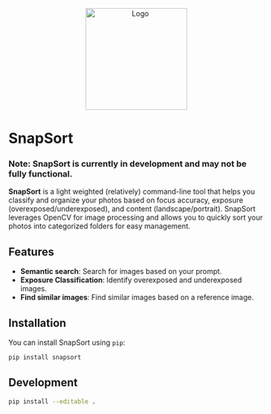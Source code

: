 
<p align="center">
<img src="assets/snapsort-logo-main.jpg" alt="Logo" width="200"> 
</p>

# SnapSort  

### Note: SnapSort is currently in development and may not be fully functional.

**SnapSort** is a light weighted (relatively) command-line tool that helps you classify and organize your photos based on focus accuracy, exposure (overexposed/underexposed), and content (landscape/portrait). SnapSort leverages OpenCV for image processing and allows you to quickly sort your photos into categorized folders for easy management.

## Features
- **Semantic search**: Search for images based on your prompt.
- **Exposure Classification**: Identify overexposed and underexposed images.
- **Find similar images**: Find similar images based on a reference image.

## Installation

You can install SnapSort using `pip`:

```bash
pip install snapsort
```

## Development
```bash
pip install --editable .
```
